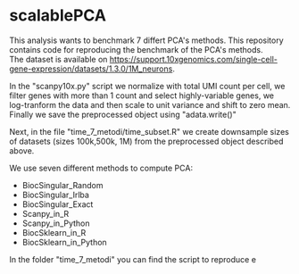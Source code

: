 # scalablePCA

This analysis wants to benchmark 7 differt PCA's methods. This repository contains code for reproducing the benchmark of the PCA's methods.\
The dataset is available on https://support.10xgenomics.com/single-cell-gene-expression/datasets/1.3.0/1M_neurons. 

In the "scanpy10x.py" script we normalize with total UMI count per cell, we filter genes with more than 1 count and select highly-variable genes, we log-tranform the data and then scale to unit variance and shift to zero mean.
Finally we save the preprocessed object using "adata.write()" 

Next, in the file "time_7_metodi/time_subset.R" we create downsample sizes of datasets (sizes 100k,500k, 1M) from the preprocessed object described above. 

We use seven different methods to compute PCA:
* BiocSingular_Random
* BiocSingular_Irlba
* BiocSingular_Exact
* Scanpy_in_R
* Scanpy_in_Python
* BiocSklearn_in_R
* BiocSklearn_in_Python


In the folder "time_7_metodi" you can find the script to reproduce e






